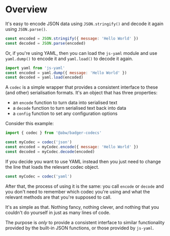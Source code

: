 # Overview

It's easy to encode JSON data using `JSON.stringify()` and decode it again
using `JSON.parse()`.

```js
const encoded = JSON.stringify({ message: 'Hello World' })
const decoded = JSON.parse(encoded)
```

Or, if you're using YAML, then you can load the `js-yaml` module and use
`yaml.dump()` to encode it and `yaml.load()` to decode it again.

```js
import yaml from 'js-yaml'
const encoded = yaml.dump({ message: 'Hello World' })
const decoded = yaml.load(encoded)
```

A `codec` is a simple wrapper that provides a consistent interface to these
(and other) serialisation formats.  It's an object that has three properties:

* an `encode` function to turn data into serialised text
* a `decode` function to turn serialised text back into data
* a `config` function to set any configuration options

Consider this example:

```js
import { codec } from '@abw/badger-codecs'

const myCodec = codec('json')
const encoded = myCodec.encode({ message: 'Hello World' })
const decoded = myCodec.decode(encoded)
```

If you decide you want to use YAML instead then you just need to change the
line that loads the relevant codec object.

```js
const myCodec = codec('yaml')
```

After that, the process of using it is the same: you call `encode` or `decode`
and you don't need to remember which codec you're using and what the relevant
methods are that you're supposed to call.

It's as simple as that.  Nothing fancy, nothing clever, and nothing that you
couldn't do yourself in just as many lines of code.

The purpose is *only* to provide a consistent interface to similar functionality
provided by the built-in JSON functions, or those provided by `js-yaml`.

